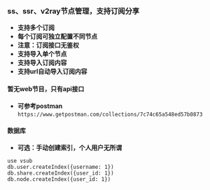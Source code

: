 ### ss、ssr、v2ray节点管理，支持订阅分享

+ **支持多个订阅**
+ **每个订阅可独立配置不同节点**
+ **注意：订阅接口无鉴权**
+ **支持导入单个节点**
+ **支持导入订阅内容**
+ **支持url自动导入订阅内容**


#### 暂无web节目，只有api接口

+ **可参考postman**
` https://www.getpostman.com/collections/7c74c65a548ed57b0873 `


#### 数据库

+ **可选：手动创建索引，个人用户无所谓**
```
use vsub
db.user.createIndex({username: 1})
db.share.createIndex({user_id: 1})
db.node.createIndex({user_id: 1})
```

